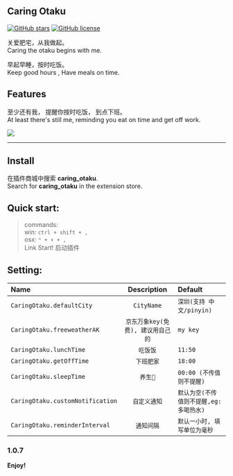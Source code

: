 ## Caring Otaku

[![GitHub stars](https://img.shields.io/github/stars/KaierChou/caring_otaku.svg)](https://github.com/KaierChou/caring_otaku)
[![GitHub license](https://img.shields.io/github/license/KaierChou/caring_otaku.svg)](https://github.com/KaierChou/caring_otaku) 


关爱肥宅，从我做起。  
Caring the otaku begins with me.   

早起早睡，按时吃饭。  
Keep good hours , Have meals on time.

## Features
至少还有我， 提醒你按时吃饭， 到点下班。   
At least there's still me, reminding you eat on time and get off work.  
  
![](https://i.ibb.co/J3q1hkB/lunch.gif)  

***
## Install
在插件商城中搜索 **caring_otaku**.  
Search for **caring_otaku** in the extension store.

## Quick start:  
> commands:  
  win: ```ctrl + shift + ,```  
  osx: ```⌃ + ⬆ + ,```  
Link Start! 启动插件

## Setting:
| Name                             |      Description                |       Default                  |
| :--------------------------      | :-----------------------------: | :----------------------------- |
| `CaringOtaku.defaultCity`        | `CityName`                      |   `深圳(支持 中文/pinyin)`    |
| `CaringOtaku.freeweatherAK`      | `京东万象key(免费), 建议用自己的`   |   `my key`                     |
| `CaringOtaku.lunchTime`          | `吃饭饭`                         |  `11:50`                       |
| `CaringOtaku.getOffTime`         | `下班肥家`                       |  `18:00`                       |
| `CaringOtaku.sleepTime`          | `养生🐒`                        |  `00:00 (不传值则不提醒) `       |
| `CaringOtaku.customNotification` | `自定义通知`                      |  `默认为空(不传值则不提醒,eg:多喝热水)`       |
| `CaringOtaku.reminderInterval`   | `通知间隔`                        |  `默认一小时, 填写单位为毫秒`       |

### 1.0.7

**Enjoy!**


